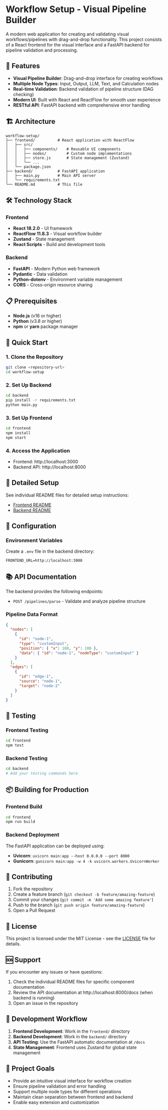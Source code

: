 # Workflow Setup - Visual Pipeline Builder

A modern web application for creating and validating visual workflows/pipelines with drag-and-drop functionality. This project consists of a React frontend for the visual interface and a FastAPI backend for pipeline validation and processing.

## 🚀 Features

- **Visual Pipeline Builder**: Drag-and-drop interface for creating workflows
- **Multiple Node Types**: Input, Output, LLM, Text, and Calculation nodes
- **Real-time Validation**: Backend validation of pipeline structure (DAG checking)
- **Modern UI**: Built with React and ReactFlow for smooth user experience
- **RESTful API**: FastAPI backend with comprehensive error handling

## 🏗️ Architecture

```
workflow-setup/
├── frontend/          # React application with ReactFlow
│   ├── src/
│   │   ├── components/    # Reusable UI components
│   │   ├── nodes/         # Custom node implementations
│   │   ├── store.js       # State management (Zustand)
│   │   └── ...
│   └── package.json
├── backend/           # FastAPI application
│   ├── main.py        # Main API server
│   └── requirements.txt
└── README.md          # This file
```

## 🛠️ Technology Stack

### Frontend

- **React 18.2.0** - UI framework
- **ReactFlow 11.8.3** - Visual workflow builder
- **Zustand** - State management
- **React Scripts** - Build and development tools

### Backend

- **FastAPI** - Modern Python web framework
- **Pydantic** - Data validation
- **Python-dotenv** - Environment variable management
- **CORS** - Cross-origin resource sharing

## 📋 Prerequisites

- **Node.js** (v16 or higher)
- **Python** (v3.8 or higher)
- **npm** or **yarn** package manager

## 🚀 Quick Start

### 1. Clone the Repository

```bash
git clone <repository-url>
cd workflow-setup
```

### 2. Set Up Backend

```bash
cd backend
pip install -r requirements.txt
python main.py
```

### 3. Set Up Frontend

```bash
cd frontend
npm install
npm start
```

### 4. Access the Application

- Frontend: http://localhost:3000
- Backend API: http://localhost:8000

## 📖 Detailed Setup

See individual README files for detailed setup instructions:

- [Frontend README](./frontend/README.md)
- [Backend README](./backend/README.md)

## 🔧 Configuration

### Environment Variables

Create a `.env` file in the backend directory:

```env
FRONTEND_URL=http://localhost:3000
```

## 📚 API Documentation

The backend provides the following endpoints:

- `POST /pipelines/parse` - Validate and analyze pipeline structure

### Pipeline Data Format

```json
{
  "nodes": [
    {
      "id": "node-1",
      "type": "customInput",
      "position": { "x": 100, "y": 100 },
      "data": { "id": "node-1", "nodeType": "customInput" }
    }
  ],
  "edges": [
    {
      "id": "edge-1",
      "source": "node-1",
      "target": "node-2"
    }
  ]
}
```

## 🧪 Testing

### Frontend Testing

```bash
cd frontend
npm test
```

### Backend Testing

```bash
cd backend
# Add your testing commands here
```

## 📦 Building for Production

### Frontend Build

```bash
cd frontend
npm run build
```

### Backend Deployment

The FastAPI application can be deployed using:

- **Uvicorn**: `uvicorn main:app --host 0.0.0.0 --port 8000`
- **Gunicorn**: `gunicorn main:app -w 4 -k uvicorn.workers.UvicornWorker`

## 🤝 Contributing

1. Fork the repository
2. Create a feature branch (`git checkout -b feature/amazing-feature`)
3. Commit your changes (`git commit -m 'Add some amazing feature'`)
4. Push to the branch (`git push origin feature/amazing-feature`)
5. Open a Pull Request

## 📝 License

This project is licensed under the MIT License - see the [LICENSE](LICENSE) file for details.

## 🆘 Support

If you encounter any issues or have questions:

1. Check the individual README files for specific component documentation
2. Review the API documentation at http://localhost:8000/docs (when backend is running)
3. Open an issue in the repository

## 🔄 Development Workflow

1. **Frontend Development**: Work in the `frontend/` directory
2. **Backend Development**: Work in the `backend/` directory
3. **API Testing**: Use the FastAPI automatic documentation at `/docs`
4. **State Management**: Frontend uses Zustand for global state management

## 🎯 Project Goals

- Provide an intuitive visual interface for workflow creation
- Ensure pipeline validation and error handling
- Support multiple node types for different operations
- Maintain clean separation between frontend and backend
- Enable easy extension and customization

